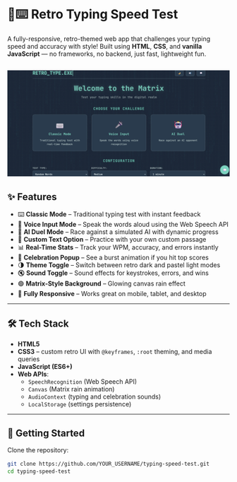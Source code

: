 # 🧠⌨️ Retro Typing Speed Test

A fully-responsive, retro-themed web app that challenges your typing speed and accuracy with style! Built using **HTML**, **CSS**, and **vanilla JavaScript** — no frameworks, no backend, just fast, lightweight fun.

![ image ](https://github.com/bhoomi155/Retro-typing-speed-test/blob/e7c250a8311d973e349c673f344294753e0336b1/Screenshot%202025-07-13%20145659.png)
---

## ✨ Features

- ⌨️ **Classic Mode** – Traditional typing test with instant feedback  
- 🎤 **Voice Input Mode** – Speak the words aloud using the Web Speech API  
- 🤖 **AI Duel Mode** – Race against a simulated AI with dynamic progress  
- 🧠 **Custom Text Option** – Practice with your own custom passage  
- 📊 **Real-Time Stats** – Track your WPM, accuracy, and errors instantly  
- 🎉 **Celebration Popup** – See a burst animation if you hit top scores  
- 🌗 **Theme Toggle** – Switch between retro dark and pastel light modes  
- 🔇 **Sound Toggle** – Sound effects for keystrokes, errors, and wins  
- 🟢 **Matrix-Style Background** – Glowing canvas rain effect  
- 📱 **Fully Responsive** – Works great on mobile, tablet, and desktop  

---

## 🛠️ Tech Stack

- **HTML5**
- **CSS3** – custom retro UI with `@keyframes`, `:root` theming, and media queries  
- **JavaScript (ES6+)**
- **Web APIs**:  
  - `SpeechRecognition` (Web Speech API)  
  - `Canvas` (Matrix rain animation)  
  - `AudioContext` (typing and celebration sounds)  
  - `LocalStorage` (settings persistence)  

---

## 🚀 Getting Started

Clone the repository:

```bash
git clone https://github.com/YOUR_USERNAME/typing-speed-test.git
cd typing-speed-test
